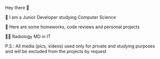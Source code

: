 Hey there 👋

🔭 I am a Junior Developer studying Computer Science

🌱 Here are some homeworks, code reviews and personal projects

👩‍⚕️ Radiology MD in IT

P.S.: All media (pics, videos) used only for private and studying purposes and will be excluded from the projects by request
